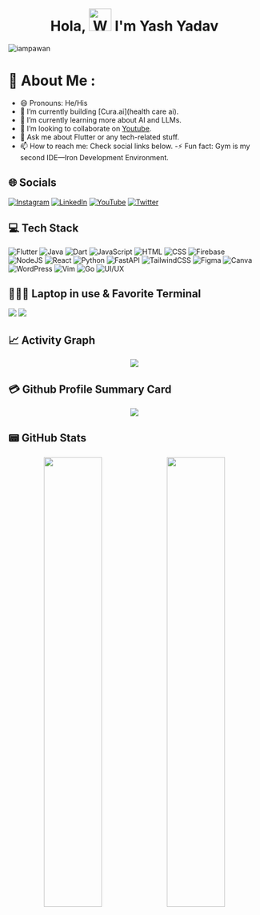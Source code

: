<h1 align="center"> Hola, <img src="https://raw.githubusercontent.com/nixin72/nixin72/master/wave.gif" 
         alt="Waving hand animated gif"
         height="45"
         width="45" /> I'm Yash Yadav</h1>

<p align="left"> <img src="https://komarev.com/ghpvc/?username=iampawan&label=Views&color=blue&style=plastic&style=for-the-badge" alt="iampawan" /> </p>

# 💫 About Me :
- 😄 Pronouns: He/His
- 🔭 I’m currently building [Cura.ai](health care ai).
- 🌱 I’m currently learning more about AI and LLMs.
- 👯 I’m looking to collaborate on [Youtube](https://www.youtube.com/channel/UCB5GbMcasHdtKe-t2a7QZYA).
- 💬 Ask me about Flutter or any tech-related stuff.
- 📫 How to reach me: Check social links below.
-⚡ Fun fact: Gym is my second IDE—Iron Development Environment.


## 🌐 Socials

[![Instagram](https://img.shields.io/badge/Instagram-%23E4405F.svg?logo=instagram&logoColor=white)](https://www.instagram.com/yashyadavv02)
[![LinkedIn](https://img.shields.io/badge/LinkedIn-%230077B5.svg?logo=linkedin&logoColor=white)](https://www.linkedin.com/in/yash-yadav-5a362322b)
[![YouTube](https://img.shields.io/badge/YouTube-%23FF0000.svg?logo=youtube&logoColor=white)](https://www.youtube.com/channel/UCB5GbMcasHdtKe-t2a7QZYA)
[![Twitter](https://img.shields.io/badge/Twitter-%231DA1F2.svg?logo=twitter&logoColor=white)](https://x.com/yashyad90449724)


## 💻 Tech Stack
![Flutter](https://img.shields.io/badge/Flutter-%2302569B.svg?style=for-the-badge&logo=Flutter&logoColor=white)
![Java](https://img.shields.io/badge/java-%23ED8B00.svg?style=for-the-badge&logo=java&logoColor=white)
![Dart](https://img.shields.io/badge/dart-%230175C2.svg?style=for-the-badge&logo=dart&logoColor=white)
![JavaScript](https://img.shields.io/badge/javascript-%23323330.svg?style=for-the-badge&logo=javascript&logoColor=%23F7DF1E)
![HTML](https://img.shields.io/badge/HTML5-E34F26?style=for-the-badge&logo=html5&logoColor=white)
![CSS](https://img.shields.io/badge/CSS3-1572B6?style=for-the-badge&logo=css3&logoColor=white)
![Firebase](https://img.shields.io/badge/firebase-%23039BE5.svg?style=for-the-badge&logo=firebase)
![NodeJS](https://img.shields.io/badge/node.js-6DA55F?style=for-the-badge&logo=node.js&logoColor=white)
![React](https://img.shields.io/badge/react-%2320232a.svg?style=for-the-badge&logo=react&logoColor=%2361DAFB)
![Python](https://img.shields.io/badge/python-3670A0?style=for-the-badge&logo=python&logoColor=ffdd54)
![FastAPI](https://img.shields.io/badge/FastAPI-005571?style=for-the-badge&logo=fastapi)
![TailwindCSS](https://img.shields.io/badge/tailwindcss-%2338B2AC.svg?style=for-the-badge&logo=tailwind-css&logoColor=white)
![Figma](https://img.shields.io/badge/figma-%23F24E1E.svg?style=for-the-badge&logo=figma&logoColor=white)
![Canva](https://img.shields.io/badge/Canva-%2300C4CC.svg?style=for-the-badge&logo=Canva&logoColor=white)
![WordPress](https://img.shields.io/badge/WordPress-%23117AC9.svg?style=for-the-badge&logo=WordPress&logoColor=white)
![Vim](https://img.shields.io/badge/Vim-%2311AB00.svg?style=for-the-badge&logo=vim&logoColor=white)
![Go](https://img.shields.io/badge/Go-%2300ADD8.svg?style=for-the-badge&logo=go&logoColor=white)
![UI/UX](https://img.shields.io/badge/UI%2FUX-Design-%23FF69B4?style=for-the-badge)

## 👨🏻‍💻 Laptop in use & Favorite Terminal
<img src="https://img.shields.io/badge/Apple-MacBook_Pro_2021-333333?style=for-the-badge&logo=apple&logoColor=white"/> <img src="https://img.shields.io/badge/iTerm2-000000?style=for-the-badge&logo=iterm2&logoColor=white"/>



## 📈 Activity Graph
<p align="center">
	<img src="https://github-readme-activity-graph.vercel.app/graph?username=theyashyadavvv&theme=minimal" />
</p>

## 💳 Github Profile Summary Card
<p align="center">
  <img src="https://github-profile-summary-cards.vercel.app/api/cards/profile-details?username=theyashyadavvv&theme=vue" />
</p>

## 📟 GitHub Stats
<p align="center">
	<img width="48%" src="https://github-readme-stats.vercel.app/api?username=theyashyadavvv&show_icons=true&theme=vue" />
	<img width="48%" src="https://github-readme-streak-stats.herokuapp.com/?user=theyashyadavvv&theme=vue" />
</p>



